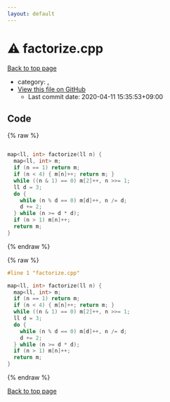 ```yaml
---
layout: default
---
```


<!-- mathjax config similar to math.stackexchange -->
<script type="text/javascript" async
  src="https://cdnjs.cloudflare.com/ajax/libs/mathjax/2.7.5/MathJax.js?config=TeX-MML-AM_CHTML">
</script>
<script type="text/x-mathjax-config">
  MathJax.Hub.Config({
    TeX: { equationNumbers: { autoNumber: "AMS" }},
    tex2jax: {
      inlineMath: [ ['$','$'] ],
      processEscapes: true
    },
    "HTML-CSS": { matchFontHeight: false },
    displayAlign: "left",
    displayIndent: "2em"
  });
</script>

<script type="text/javascript" src="https://cdnjs.cloudflare.com/ajax/libs/jquery/3.4.1/jquery.min.js"></script>
<script src="https://cdn.jsdelivr.net/npm/jquery-balloon-js@1.1.2/jquery.balloon.min.js" integrity="sha256-ZEYs9VrgAeNuPvs15E39OsyOJaIkXEEt10fzxJ20+2I=" crossorigin="anonymous"></script>
<script type="text/javascript" src="../assets/js/copy-button.js"></script>
<link rel="stylesheet" href="../assets/css/copy-button.css" />


# :warning: factorize.cpp

<a href="../index.html">Back to top page</a>

* category: <a href="../index.html#5058f1af8388633f609cadb75a75dc9d">.</a>
* <a href="{{ site.github.repository_url }}/blob/master/factorize.cpp">View this file on GitHub</a>
    - Last commit date: 2020-04-11 15:35:53+09:00




## Code

<a id="unbundled"></a>
{% raw %}
```cpp

map<ll, int> factorize(ll n) {
  map<ll, int> m;
  if (n == 1) return m;
  if (n < 4) { m[n]++; return m; }
  while ((n & 1) == 0) m[2]++, n >>= 1;
  ll d = 3;
  do {
    while (n % d == 0) m[d]++, n /= d;
    d += 2;
  } while (n >= d * d);
  if (n > 1) m[n]++;
  return m;
}

```
{% endraw %}

<a id="bundled"></a>
{% raw %}
```cpp
#line 1 "factorize.cpp"

map<ll, int> factorize(ll n) {
  map<ll, int> m;
  if (n == 1) return m;
  if (n < 4) { m[n]++; return m; }
  while ((n & 1) == 0) m[2]++, n >>= 1;
  ll d = 3;
  do {
    while (n % d == 0) m[d]++, n /= d;
    d += 2;
  } while (n >= d * d);
  if (n > 1) m[n]++;
  return m;
}

```
{% endraw %}

<a href="../index.html">Back to top page</a>

